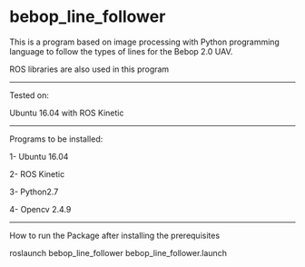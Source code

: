 # bebop_line_follower

This is a program based on image processing with Python programming language to follow the types of lines for the Bebop 2.0 UAV.

ROS libraries are also used in this program

-----------------------------------------------------------------------------------------------------------------------------------------------------------


Tested on:

Ubuntu 16.04 with ROS Kinetic

-----------------------------------------------------------------------------------------------------------------------------------------------------------


Programs to be installed:

1- Ubuntu 16.04

2- ROS Kinetic

3- Python2.7

4- Opencv 2.4.9

-----------------------------------------------------------------------------------------------------------------------------------------------------------


How to run the Package after installing the prerequisites

roslaunch bebop_line_follower bebop_line_follower.launch
